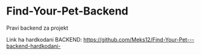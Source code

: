 # Find-Your-Pet-Backend
Pravi backend za projekt 



Link ha hardkodani BACKEND: https://github.com/Meks12/Find-Your-Pet---backend-hardkodani-
